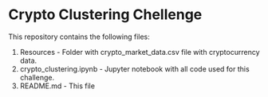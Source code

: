 # Crypto Clustering Chellenge

This repository contains the following files:
1. Resources - Folder with crypto_market_data.csv file with cryptocurrency data.
2. crypto_clustering.ipynb - Jupyter notebook with all code used for this challenge.
3. README.md - This file
